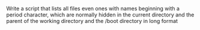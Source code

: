 Write a script that lists all files even ones with names beginning with a period character, which are normally hidden in the current directory and the parent of the working directory and the /boot directory in long format
